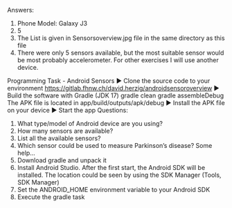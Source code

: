 Answers:

1. Phone Model: Galaxy J3
2. 5
3. The List is given in Sensorsoverview.jpg file in the same directory as this file
4. There were only 5 sensors available, but the most suitable sensor would be most probably accelerometer. For other exercises I will use another device.

Programming Task - Android Sensors
▶ Clone the source code to your environment
https://gitlab.fhnw.ch/david.herzig/androidsensoroverview
▶ Build the software with Gradle (JDK 17)
gradle clean
gradle assembleDebug
The APK file is located in app/build/outputs/apk/debug
▶ Install the APK file on your device
▶ Start the app
Questions:
1. What type/model of Android device are you using?
2. How many sensors are available?
3. List all the available sensors?
4. Which sensor could be used to measure Parkinson’s disease?
Some help...
1. Download gradle and unpack it
2. Install Android Studio. After the first start, the Android SDK will
be installed. The location could be seen by using the SDK Manager
(Tools, SDK Manager)
3. Set the ANDROID_HOME environment variable to your Android SDK
4. Execute the gradle task
